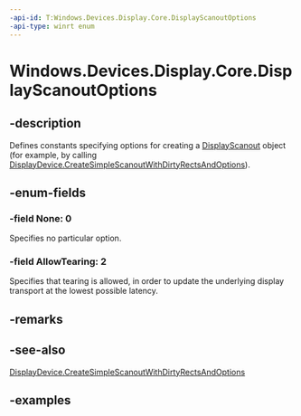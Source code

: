 ```yaml
---
-api-id: T:Windows.Devices.Display.Core.DisplayScanoutOptions
-api-type: winrt enum
---
```


# Windows.Devices.Display.Core.DisplayScanoutOptions

<!--
public enum DisplayScanoutOptions
-->

## -description

Defines constants specifying options for creating a [DisplayScanout](displayscanout.md) object (for example, by calling [DisplayDevice.CreateSimpleScanoutWithDirtyRectsAndOptions](displaydevice_createsimplescanoutwithdirtyrectsandoptions_569158796.md)).

## -enum-fields

### -field None: 0

Specifies no particular option.

### -field AllowTearing: 2

Specifies that tearing is allowed, in order to update the underlying display transport at the lowest possible latency.

## -remarks

## -see-also
[DisplayDevice.CreateSimpleScanoutWithDirtyRectsAndOptions](displaydevice_createsimplescanoutwithdirtyrectsandoptions_569158796.md)

## -examples
